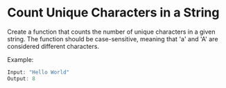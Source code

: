 # Count Unique Characters in a String

Create a function that counts the number of unique characters in a given string. The function should be case-sensitive, meaning that 'a' and 'A' are considered different characters.

Example:
```js 
Input: "Hello World"
Output: 8
```
